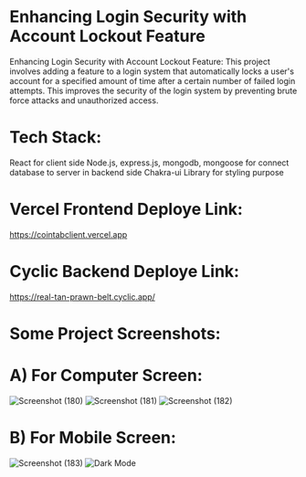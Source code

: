 # Enhancing Login Security with Account Lockout Feature
Enhancing Login Security with Account Lockout Feature: This project involves adding a feature to a login system that automatically locks a user's account for a specified amount of time after a certain number of failed login attempts. This improves the security of the login system by preventing brute force attacks and unauthorized access.

# Tech Stack:
React for client side
Node.js, express.js, mongodb, mongoose for connect database to server in backend side
Chakra-ui Library for styling purpose

# Vercel Frontend Deploye Link:
https://cointabclient.vercel.app

# Cyclic Backend Deploye Link: 
https://real-tan-prawn-belt.cyclic.app/

# Some Project Screenshots:

# A) For Computer Screen: 
![Screenshot (180)](https://user-images.githubusercontent.com/104748364/229451131-aec168be-5fa4-4401-97b5-b2585680e6c5.png)
![Screenshot (181)](https://user-images.githubusercontent.com/104748364/229451138-9f9acb43-517e-47c8-9ddf-e3bcc069c336.png)
![Screenshot (182)](https://user-images.githubusercontent.com/104748364/229451146-2c13e160-ceab-468c-bb40-c7c69b870555.png)
# B) For Mobile Screen:
![Screenshot (183)](https://user-images.githubusercontent.com/104748364/229451154-e64a8c62-b692-4050-894a-4139705dcb1d.png)
![Dark Mode](https://user-images.githubusercontent.com/104748364/229471605-765f2327-85af-43e4-9663-8be79caf488f.png)
